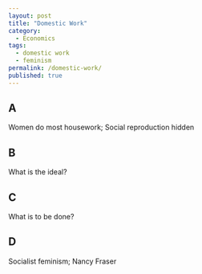 ```yaml
---
layout: post
title: "Domestic Work"
category:
  - Economics
tags:
  - domestic work
  - feminism
permalink: /domestic-work/
published: true
---
```


## A

Women do most housework; Social reproduction hidden

## B

What is the ideal?

## C

What is to be done?

## D

Socialist feminism; Nancy Fraser

